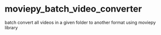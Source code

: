 # moviepy_batch_video_converter
batch convert all videos in a given folder to another format using moviepy library
